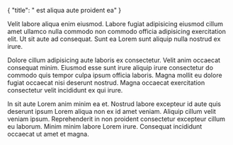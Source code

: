 {
  "title": " est aliqua aute proident ea"
}

Velit labore aliqua enim eiusmod. Labore fugiat adipisicing eiusmod cillum amet ullamco nulla commodo non commodo officia adipisicing exercitation elit. Ut sit aute ad consequat. Sunt ea Lorem sunt aliquip nulla nostrud ex irure.

Dolore cillum adipisicing aute laboris ex consectetur. Velit anim occaecat consequat minim. Eiusmod esse sunt irure aliquip irure consectetur do commodo quis tempor culpa ipsum officia laboris. Magna mollit eu dolore fugiat occaecat nisi deserunt nostrud. Magna occaecat exercitation consectetur velit incididunt ex qui irure.

In sit aute Lorem anim minim ea et. Nostrud labore excepteur id aute quis deserunt ipsum Lorem aliqua non ex id amet veniam. Aliquip cillum velit veniam ipsum. Reprehenderit in non proident consectetur excepteur cillum eu laborum. Minim minim labore Lorem irure. Consequat incididunt occaecat ut amet et magna.